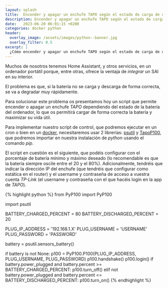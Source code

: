 ```yaml
---
layout: splash 
title:  Encender y apagar un enchufe TAPO según el estado de carga de un ordenador portátil
description: Encender y apagar un enchufe TAPO según el estado de carga de un ordenador portátil
date:   2023-06-20 06:01:15 +0200
categories: docker python
header:
  overlay_image: /assets/images/python--banner.jpg
  overlay_filter: 0.5 
excerpt: |
  ¿Cómo encender y apagar un enchufe TAPO según el estado de carga de un ordenador portátil?
---
```

Muchos de nosotros tenemos Home Assistant, y otros servicios, en un ordenador portátil porque, entre otras, ofrece la ventaja de *integrar* un SAI en su interior.

El problema es que, si la batería no se carga y descarga de forma correcta, se va a degradar muy rápidamente.

Para solucionar este problema os presentamos hoy un script que permite encender o apagar un enchufe *TAPO* dependiendo del estado de la batería del ordenador, lo que os permitirá cargar de forma correcta la batería y maximizar su vida útil.

Para implementar nuestro script de control, que podremos ejecutar en un cron o bien en un [docker](/creación-de-un-docker-para-ejecutar-un-script-python/), necesitaremos usar 2 librerías: [psutil](https://github.com/giampaolo/psutil) y [TapoP100](https://github.com/fishbigger/TapoP100), que podremos importar en nuestra instalación de *python* usando el comando *pip*.

El script en cuestión es el siguiente, que podéis configurar con el porcentaje de batería mínimo y máximo deseado (lo recomendable es que la batería siempre oscile entre el 20 y el 80%). Adicionalmente, tendréis que indicar la dirección IP del enchufe (que tendréis que configurar como estática en el router) y el username y contraseña de acceso a vuestra cuenta *TP-Link* (el username y contraseña con el que hacéis login en la app de *TAPO*). 

{% highlight python %}
from PyP100 import PyP100

import psutil

BATTERY_CHARGED_PERCENT = 80
BATTERY_DISCHARGED_PERCENT = 20

PLUG_IP_ADDRESS = '192.168.1.X'
PLUG_USERNAME = 'USERNAME'
PLUG_PASSWORD = 'PASSWORD'

battery = psutil.sensors_battery()

if battery is not None:
    p100 = PyP100.P100(PLUG_IP_ADDRESS, PLUG_USERNAME, PLUG_PASSWORD)
    p100.handshake()
    p100.login()
    if battery.power_plugged and battery.percent >= BATTERY_CHARGED_PERCENT:
        p100.turn_off()
    elif not battery.power_plugged and battery.percent <= BATTERY_DISCHARGED_PERCENT:
        p100.turn_on()
{% endhighlight %}

